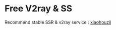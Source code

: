 # Free V2ray & SS


Recommend stable SSR & v2ray service : [xiaohouzil](https://www.xiaohouzila.xyz/auth/register?code=qX0i)
